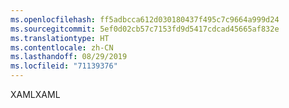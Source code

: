 ```yaml
---
ms.openlocfilehash: ff5adbcca612d030180437f495c7c9664a999d24
ms.sourcegitcommit: 5ef0d02cb57c7153fd9d5417cdcad45665af832e
ms.translationtype: HT
ms.contentlocale: zh-CN
ms.lasthandoff: 08/29/2019
ms.locfileid: "71139376"
---
```

<span data-ttu-id="c36af-101">XAML</span><span class="sxs-lookup"><span data-stu-id="c36af-101">XAML</span></span>